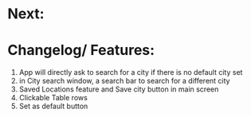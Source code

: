 # Next: # 

# Changelog/ Features: #
1. App will directly ask to search for a city if there is no default city set
2. in City search window, a search bar to search for a different city
3. Saved Locations feature and Save city button in main screen
4. Clickable Table rows 
5. Set as default button


